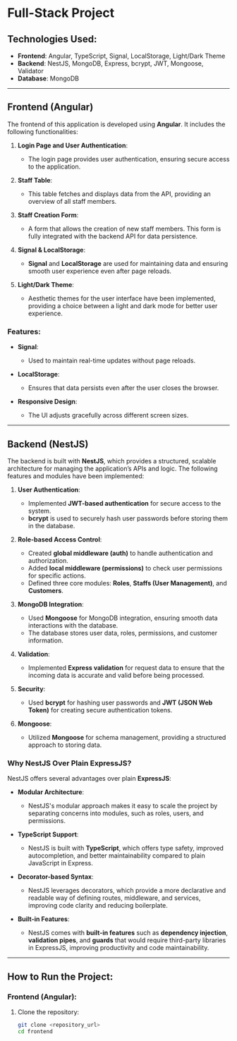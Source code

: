 # Full-Stack Project

## Technologies Used:
- **Frontend**: Angular, TypeScript, Signal, LocalStorage, Light/Dark Theme
- **Backend**: NestJS, MongoDB, Express, bcrypt, JWT, Mongoose, Validator
- **Database**: MongoDB

---

## Frontend (Angular)

The frontend of this application is developed using **Angular**. It includes the following functionalities:

1. **Login Page and User Authentication**: 
   - The login page provides user authentication, ensuring secure access to the application.

2. **Staff Table**: 
   - This table fetches and displays data from the API, providing an overview of all staff members.

3. **Staff Creation Form**: 
   - A form that allows the creation of new staff members. This form is fully integrated with the backend API for data persistence.

4. **Signal & LocalStorage**: 
   - **Signal** and **LocalStorage** are used for maintaining data and ensuring smooth user experience even after page reloads.

5. **Light/Dark Theme**: 
   - Aesthetic themes for the user interface have been implemented, providing a choice between a light and dark mode for better user experience.

### Features:
- **Signal**: 
   - Used to maintain real-time updates without page reloads.

- **LocalStorage**: 
   - Ensures that data persists even after the user closes the browser.

- **Responsive Design**: 
   - The UI adjusts gracefully across different screen sizes.

---

## Backend (NestJS)

The backend is built with **NestJS**, which provides a structured, scalable architecture for managing the application’s APIs and logic. The following features and modules have been implemented:

1. **User Authentication**: 
   - Implemented **JWT-based authentication** for secure access to the system.
   - **bcrypt** is used to securely hash user passwords before storing them in the database.

2. **Role-based Access Control**: 
   - Created **global middleware (auth)** to handle authentication and authorization.
   - Added **local middleware (permissions)** to check user permissions for specific actions.
   - Defined three core modules: **Roles**, **Staffs (User Management)**, and **Customers**.

3. **MongoDB Integration**: 
   - Used **Mongoose** for MongoDB integration, ensuring smooth data interactions with the database.
   - The database stores user data, roles, permissions, and customer information.

4. **Validation**: 
   - Implemented **Express validation** for request data to ensure that the incoming data is accurate and valid before being processed.

5. **Security**: 
   - Used **bcrypt** for hashing user passwords and **JWT (JSON Web Token)** for creating secure authentication tokens.

6. **Mongoose**: 
   - Utilized **Mongoose** for schema management, providing a structured approach to storing data.

### Why NestJS Over Plain ExpressJS?

NestJS offers several advantages over plain **ExpressJS**:
- **Modular Architecture**: 
   - NestJS's modular approach makes it easy to scale the project by separating concerns into modules, such as roles, users, and permissions.

- **TypeScript Support**: 
   - NestJS is built with **TypeScript**, which offers type safety, improved autocompletion, and better maintainability compared to plain JavaScript in Express.

- **Decorator-based Syntax**: 
   - NestJS leverages decorators, which provide a more declarative and readable way of defining routes, middleware, and services, improving code clarity and reducing boilerplate.

- **Built-in Features**: 
   - NestJS comes with **built-in features** such as **dependency injection**, **validation pipes**, and **guards** that would require third-party libraries in ExpressJS, improving productivity and code maintainability.

---

## How to Run the Project:

### Frontend (Angular):
1. Clone the repository:
   ```bash
   git clone <repository_url>
   cd frontend
